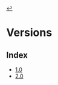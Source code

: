 [//]: # ( -*- coding: utf-8 -*- )
[//]: # ( ---------------------------------------------------------------------- )
[//]: # (+ Autor:  	Ran# )
[//]: # (+ Creado: 	2023/02/24 15:58:05.398240 )
[//]: # (+ Editado:	2023/02/24 16:17:04.207076 )
[//]: # ( ---------------------------------------------------------------------- )

[↩️](../index.md#documentation)

# Versions

## Index
- [1.0](1.0/index.md#media4-1.0)
- [2.0](2.0/index.md#media4-2.0)
